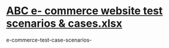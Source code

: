 # [ABC e- commerce website  test scenarios & cases.xlsx](https://github.com/Anandkiran7799/ABC-e-commerce-test-case-scenarios-/files/12046166/ABC.e-.commerce.website.test.scenarios.cases.xlsx)
e-commerce-test-case-scenarios-
